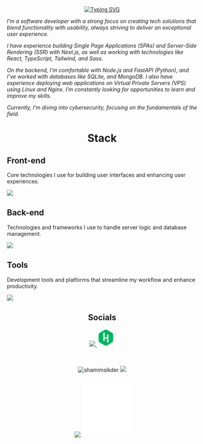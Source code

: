 <div align="center">
	<a href="https://git.io/typing-svg"><img src="https://readme-typing-svg.demolab.com?font=Fira+Code&weight=500&size=30&duration=3000&pause=500&color=2AA889&center=true&vCenter=true&random=false&width=435&lines=Hi+there!;I'm+Federico+Rossi;%E2%9A%9C%EF%B8%8F+FedeHide+%E2%9A%9C%EF%B8%8F;Web+Developer" alt="Typing SVG" /></a>	
</div>


<p><em>
I’m a software developer with a strong focus on creating tech solutions that blend functionality with usability, always striving to deliver an exceptional user experience.

I have experience building Single Page Applications (SPAs) and Server-Side Rendering (SSR) with Next.js, as well as working with technologies like React, TypeScript, Tailwind, and Sass.

On the backend, I’m comfortable with Node.js and FastAPI (Python), and I’ve worked with databases like SQLite, and MongoDB. I also have experience deploying web applications on Virtual Private Servers (VPS) using Linux and Nginx. I’m constantly looking for opportunities to learn and improve my skills.

Currently, I’m diving into cybersecurity, focusing on the fundamentals of the field.
</em></p>

<h1 align="center">Stack</h1>

<h2 align="left">Front-end</h2>
<p>Core technologies I use for building user interfaces and enhancing user experiences.</p>
<div>
	<a href="https://skillicons.dev">
		<img src="https://skillicons.dev/icons?i=html,css,sass,js,ts,react,nextjs,redux,tailwind,bootstrap" />
	</a>
</div>

<h2 align="left">Back-end</h2>
<p>Technologies and frameworks I use to handle server logic and database management.</p>
<div>
	<a href="https://skillicons.dev">
		<img src="https://skillicons.dev/icons?i=py,fastapi,nodejs,mongodb,prisma" />
	</a>
</div>

<h2 align="left">Tools</h2>
<p>Development tools and platforms that streamline my workflow and enhance productivity.</p>
<div>
	<a href="https://skillicons.dev">
		<img src="https://skillicons.dev/icons?i=linux,bash,git,jest,aws,figma" />
	</a>
</div>


<div align="center">
  <h2 align="center">Socials</h2>
  <a href="https://www.linkedin.com/in/fede-hide-4a8209265/" target="_blank">
	  <img src="https://skillicons.dev/icons?i=linkedin" />
  </a>
  <a href="https://www.hackerrank.com/profile/FedeHide" target="_blank">
    <img src="https://raw.githubusercontent.com/FedeHide/FedeHide/main/assets/hackerrank-icon.png" />
  </a>
</div>

<br>
<br>


<p align="center"><img width="45%" src="https://github-readme-streak-stats.herokuapp.com/?user=FedeHide&theme=gotham&show_icons=true" alt="shamimsikder"/>
<img width="45%" src="https://github-readme-stats-ten-gilt.vercel.app/api?username=FedeHide&show_icons=true&theme=gotham"/>
</p>

<p align="center"><img  width="45%" src="https://github-readme-stats-ten-gilt.vercel.app/api/top-langs/?username=FedeHide&theme=gotham"/>
<img width="25%" align="top-center" src="https://raw.githubusercontent.com/FedeHide/fake-portfolio/main/public/assets/fake-portfolio-bg.png" alt="my-logo" />
</p>

